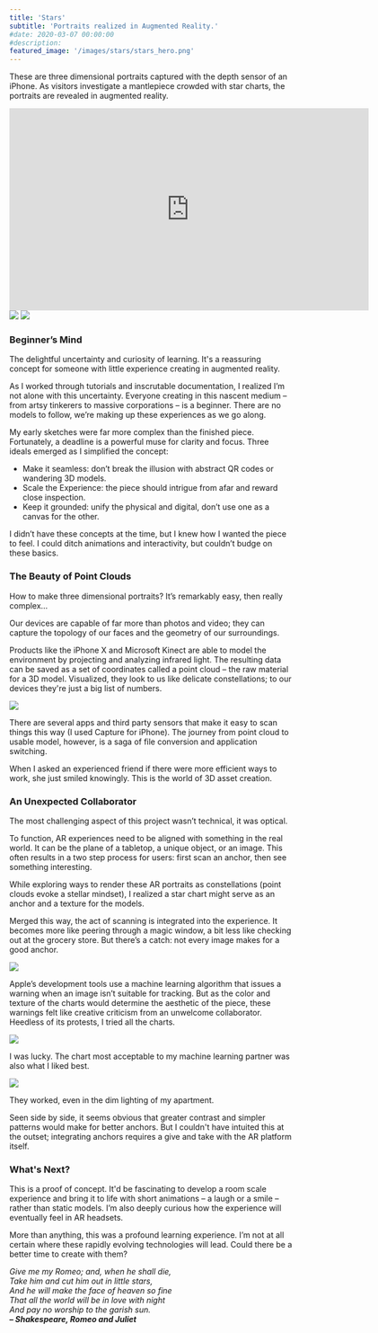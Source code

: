 ```yaml
---
title: 'Stars'
subtitle: 'Portraits realized in Augmented Reality.'
#date: 2020-03-07 00:00:00
#description:
featured_image: '/images/stars/stars_hero.png'
---
```


These are three dimensional portraits captured with the depth sensor of an iPhone. As visitors investigate a mantlepiece crowded with star charts, the portraits are revealed in augmented reality.

<iframe src="https://player.vimeo.com/video/377403981" width="640" height="360" frameborder="0" allow="autoplay; fullscreen" allowfullscreen></iframe>

<div class="gallery" data-columns="2">
	<img src ="/images/stars/stars_1.png"/>
	<img src ="/images/stars/stars_2.png"/>
</div>

<h3>Beginner’s Mind</h3>
The delightful uncertainty and curiosity of learning. It's a reassuring concept for someone with little experience creating in augmented reality.

As I worked through tutorials and inscrutable documentation, I realized I’m not alone with this uncertainty. Everyone creating in this nascent medium – from artsy tinkerers to massive corporations – is a beginner. There are no models to follow, we’re making up these experiences as we go along.

My early sketches were far more complex than the finished piece. Fortunately, a deadline is a powerful muse for clarity and focus. Three ideals emerged as I simplified the concept:

* Make it seamless: don’t break the illusion with abstract QR codes or wandering 3D models.
* Scale the Experience: the piece should intrigue from afar and reward close inspection.
* Keep it grounded: unify the physical and digital, don’t use one as a canvas for the other.

I didn’t have these concepts at the time, but I knew how I wanted the piece to feel. I could ditch animations and interactivity, but couldn’t budge on these basics.

<h3>The Beauty of Point Clouds</h3>

How to make three dimensional portraits? It’s remarkably easy, then really complex…

Our devices are capable of far more than photos and video; they can capture the topology of our faces and the geometry of our surroundings.

Products like the iPhone X and Microsoft Kinect are able to model the environment by projecting and analyzing infrared light. The resulting data can be saved as a set of coordinates called a point cloud – the raw material for a 3D model. Visualized, they look to us like delicate constellations; to our devices they're just a big list of numbers.

<img src ="/images/stars/stars_3.png"/>

There are several apps and third party sensors that make it easy to scan things this way (I used Capture for iPhone). The journey from point cloud to usable model, however, is a saga of file conversion and application switching.

When I asked an experienced friend if there were more efficient ways to work, she just smiled knowingly. This is the world of 3D asset creation.

<h3>An Unexpected Collaborator</h3>
The most challenging aspect of this project wasn’t technical, it was optical.

To function, AR experiences need to be aligned with something in the real world. It can be the plane of a tabletop, a unique object, or an image. This often results in a two step process for users: first scan an anchor, then see something interesting.

While exploring ways to render these AR portraits as constellations (point clouds evoke a stellar mindset), I realized a star chart might serve as an anchor and a texture for the models.

Merged this way, the act of scanning is integrated into the experience. It becomes more like peering through a magic window, a bit less like checking out at the grocery store. But there’s a catch: not every image makes for a good anchor.

<img src ="/images/stars/stars_5.png"/>

Apple’s development tools use a machine learning algorithm that issues a warning when an image isn’t suitable for tracking. But as the color and texture of the charts would determine the aesthetic of the piece, these warnings felt like creative criticism from an unwelcome collaborator. Heedless of its protests, I tried all the charts.

<img src ="/images/stars/stars_6.png"/>

I was lucky. The chart most acceptable to my machine learning partner was also what I liked best.

<img src ="/images/stars/stars_7.png"/>

They worked, even in the dim lighting of my apartment.

Seen side by side, it seems obvious that greater contrast and simpler patterns would make for better anchors. But I couldn't have intuited this at the outset; integrating anchors requires a give and take with the AR platform itself.

<h3>What's Next?</h3>
This is a proof of concept. It'd be fascinating to develop a room scale experience and bring it to life with short animations – a laugh or a smile – rather than static models. I’m also deeply curious how the experience will eventually feel in AR headsets.

More than anything, this was a profound learning experience. I’m not at all certain where these rapidly evolving technologies will lead. Could there be a better time to create with them?

<em>Give me my Romeo; and, when he shall die,<br>
Take him and cut him out in little stars,<br>
And he will make the face of heaven so fine<br>
That all the world will be in love with night<br>
And pay no worship to the garish sun.<br>
<strong>– Shakespeare, Romeo and Juliet</strong></em>
